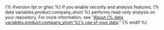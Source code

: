 {% ifversion fpt or ghec %}
If you enable security and analysis features,
{% data variables.product.company_short %} performs read-only analysis on your repository. For more information, see "[About {% data variables.product.company_short %}'s use of your data](/github/understanding-how-github-uses-and-protects-your-data/about-githubs-use-of-your-data)."
{% endif %}
